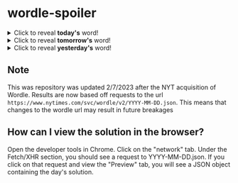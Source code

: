 # wordle-spoiler

<details>
  <summary>Click to reveal <b>today's</b> word!</summary>
  <br>
  <b> crypt </b>
</details>

<details>
  <summary>Click to reveal <b>tomorrow's</b> word!</summary>
  <br>
  <b> endow </b>
</details>

<details>
  <summary>Click to reveal <b>yesterday's</b> word!</summary>
  <br>
  <b> shaky </b>
</details>

## Note
This was repository was updated 2/7/2023 after the NYT acquisition of Wordle. Results are now based off requests to the url `https://www.nytimes.com/svc/wordle/v2/YYYY-MM-DD.json`. This means that changes to the wordle url may result in future breakages

## How can I view the solution in the browser?
Open the developer tools in Chrome. Click on the "network" tab. Under the Fetch/XHR section, you should see a request to YYYY-MM-DD.json. If you click on that request and view the "Preview" tab, you will see a JSON object containing the day's solution.